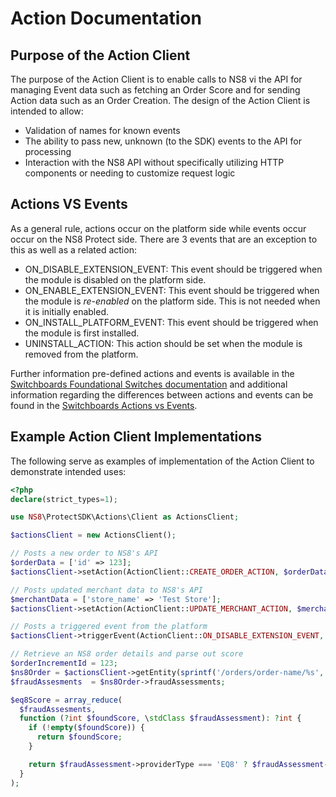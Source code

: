 # Action Documentation

## Purpose of the Action Client

The purpose of the Action Client is to enable calls to NS8 vi the API for
managing Event data such as fetching an Order Score and for sending Action data
such as an Order Creation. The design of the Action Client is intended to allow:

* Validation of names for known events
* The ability to pass new, unknown (to the SDK) events to the API for processing
* Interaction with the NS8 API without specifically utilizing HTTP components or
  needing to customize request logic

## Actions VS Events

As a general rule, actions occur on the platform side while events occur occur
on the NS8 Protect side. There are 3 events that are an exception to this as
well as a related action:

* ON_DISABLE_EXTENSION_EVENT: This event should be triggered when the module is
    disabled on the platform side.
* ON_ENABLE_EXTENSION_EVENT: This event should be triggered when the module is
    *re-enabled* on the platform side. This is not needed when it is initially
    enabled.
* ON_INSTALL_PLATFORM_EVENT: This event should be triggered when the module is
    first installed.
* UNINSTALL_ACTION: This action should be set when the module is removed from
    the platform.

Further information pre-defined actions and events is available in the
[Switchboards Foundational Switches documentation](https://github.com/ns8inc/protect-integration-docs/blob/dev/public/en/platform/protect-integration-docs/switchboards_foundational_switches.md)
and additional information regarding the differences between actions and events
can be found in the [Switchboards Actions vs Events](https://github.com/ns8inc/protect-integration-docs/blob/dev/public/en/platform/protect-integration-docs/switchboards_actions_v_events.md).

## Example Action Client Implementations

The following serve as examples of implementation of the Action Client to
demonstrate intended uses:

```php
<?php
declare(strict_types=1);

use NS8\ProtectSDK\Actions\Client as ActionsClient;

$actionsClient = new ActionsClient();

// Posts a new order to NS8's API
$orderData = ['id' => 123];
$actionsClient->setAction(ActionClient::CREATE_ORDER_ACTION, $orderData);

// Posts updated merchant data to NS8's API
$merchantData = ['store_name' => 'Test Store'];
$actionsClient->setAction(ActionClient::UPDATE_MERCHANT_ACTION, $merchantData);

// Posts a triggered event from the platform
$actionsClient->triggerEvent(ActionClient::ON_DISABLE_EXTENSION_EVENT, $merchantData);

// Retrieve an NS8 order details and parse out score
$orderIncrementId = 123;
$ns8Order = $actionsClient->getEntity(sprintf('/orders/order-name/%s', base64_encode($orderIncrementId));
$fraudAssesments  = $ns8Order->fraudAssessments;

$eq8Score = array_reduce(
  $fraudAssesments,
  function (?int $foundScore, \stdClass $fraudAssessment): ?int {
    if (!empty($foundScore)) {
      return $foundScore;
    }

    return $fraudAssessment->providerType === 'EQ8' ? $fraudAssessment->score : null;
  }
);
```
